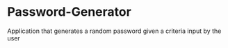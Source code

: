 # Password-Generator
Application that generates a random password given a criteria input by the user
